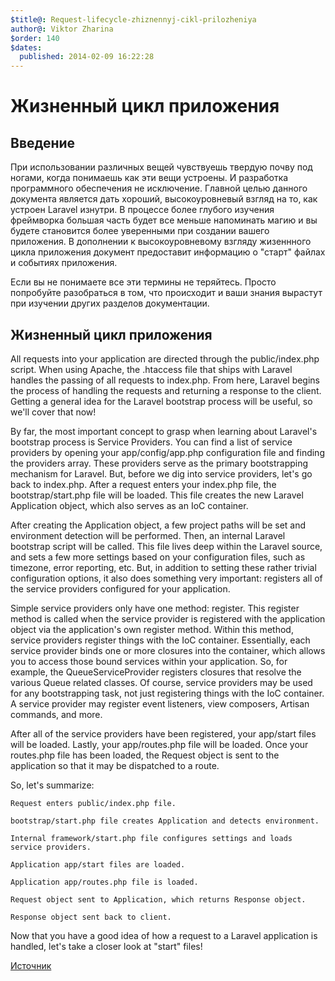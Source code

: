 ```yaml
---
$title@: Request-lifecycle-zhiznennyj-cikl-prilozheniya
author@: Viktor Zharina
$order: 140
$dates:
  published: 2014-02-09 16:22:28
---
```

<h1>Жизненный цикл приложения</h1>

<h2>Введение</h2>

При использовании различных вещей чувствуешь твердую почву под ногами, когда понимаешь как эти вещи устроены. И разработка программного обеспечения не исключение. Главной целью данного документа является дать хороший, высокоуровневый взгляд на то, как устроен Laravel изнутри. В процессе более глубого изучения фреймворка большая часть будет все меньше напоминать магию и вы будете становится более уверенными при создании вашего приложения. В дополнении к высокоуровневому взгляду жизеннного цикла приложения документ предоставит информацию о "старт" файлах и событиях приложения. 

Если вы не понимаете все эти термины не теряйтесь. Просто попробуйте разобраться в том, что происходит и ваши знания вырастут при изучении других разделов документации.

<!--more-->

<h2>Жизненный цикл приложения</h2>



All requests into your application are directed through the public/index.php script. When using Apache, the .htaccess file that ships with Laravel handles the passing of all requests to index.php. From here, Laravel begins the process of handling the requests and returning a response to the client. Getting a general idea for the Laravel bootstrap process will be useful, so we'll cover that now!



By far, the most important concept to grasp when learning about Laravel's bootstrap process is Service Providers. You can find a list of service providers by opening your app/config/app.php configuration file and finding the providers array. These providers serve as the primary bootstrapping mechanism for Laravel. But, before we dig into service providers, let's go back to index.php. After a request enters your index.php file, the bootstrap/start.php file will be loaded. This file creates the new Laravel Application object, which also serves as an IoC container.



After creating the Application object, a few project paths will be set and environment detection will be performed. Then, an internal Laravel bootstrap script will be called. This file lives deep within the Laravel source, and sets a few more settings based on your configuration files, such as timezone, error reporting, etc. But, in addition to setting these rather trivial configuration options, it also does something very important: registers all of the service providers configured for your application.



Simple service providers only have one method: register. This register method is called when the service provider is registered with the application object via the application's own register method. Within this method, service providers register things with the IoC container. Essentially, each service provider binds one or more closures into the container, which allows you to access those bound services within your application. So, for example, the QueueServiceProvider registers closures that resolve the various Queue related classes. Of course, service providers may be used for any bootstrapping task, not just registering things with the IoC container. A service provider may register event listeners, view composers, Artisan commands, and more.



After all of the service providers have been registered, your app/start files will be loaded. Lastly, your app/routes.php file will be loaded. Once your routes.php file has been loaded, the Request object is sent to the application so that it may be dispatched to a route.



So, let's summarize:



    Request enters public/index.php file.

    bootstrap/start.php file creates Application and detects environment.

    Internal framework/start.php file configures settings and loads service providers.

    Application app/start files are loaded.

    Application app/routes.php file is loaded.

    Request object sent to Application, which returns Response object.

    Response object sent back to client.



Now that you have a good idea of how a request to a Laravel application is handled, let's take a closer look at "start" files!



<a href="http://laravel.com/docs/lifecycle">Источник</a> 